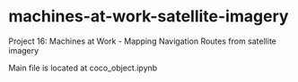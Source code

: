 # machines-at-work-satellite-imagery

Project 16: Machines at Work - Mapping Navigation Routes from satellite imagery

Main file is located at coco_object.ipynb
